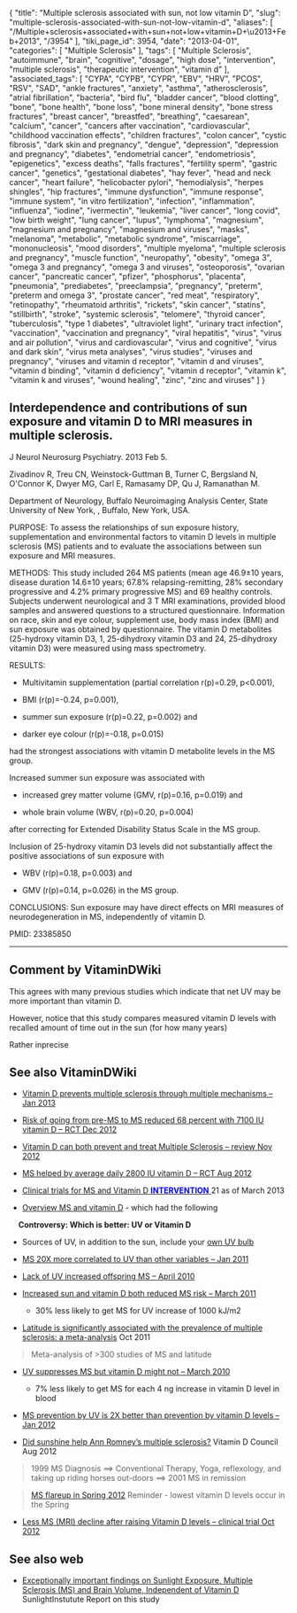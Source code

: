 {
    "title": "Multiple sclerosis associated with sun, not low vitamin D",
    "slug": "multiple-sclerosis-associated-with-sun-not-low-vitamin-d",
    "aliases": [
        "/Multiple+sclerosis+associated+with+sun+not+low+vitamin+D+\u2013+Feb+2013",
        "/3954"
    ],
    "tiki_page_id": 3954,
    "date": "2013-04-01",
    "categories": [
        "Multiple Sclerosis"
    ],
    "tags": [
        "Multiple Sclerosis",
        "autoimmune",
        "brain",
        "cognitive",
        "dosage",
        "high dose",
        "intervention",
        "multiple sclerosis",
        "therapeutic intervention",
        "vitamin d"
    ],
    "associated_tags": [
        "CYPA",
        "CYPB",
        "CYPR",
        "EBV",
        "HRV",
        "PCOS",
        "RSV",
        "SAD",
        "ankle fractures",
        "anxiety",
        "asthma",
        "atherosclerosis",
        "atrial fibrillation",
        "bacteria",
        "bird flu",
        "bladder cancer",
        "blood clotting",
        "bone",
        "bone health",
        "bone loss",
        "bone mineral density",
        "bone stress fractures",
        "breast cancer",
        "breastfed",
        "breathing",
        "caesarean",
        "calcium",
        "cancer",
        "cancers after vaccination",
        "cardiovascular",
        "childhood vaccination effects",
        "children fractures",
        "colon cancer",
        "cystic fibrosis",
        "dark skin and pregnancy",
        "dengue",
        "depression",
        "depression and pregnancy",
        "diabetes",
        "endometrial cancer",
        "endometriosis",
        "epigenetics",
        "excess deaths",
        "falls fractures",
        "fertility sperm",
        "gastric cancer",
        "genetics",
        "gestational diabetes",
        "hay fever",
        "head and neck cancer",
        "heart failure",
        "helicobacter pylori",
        "hemodialysis",
        "herpes shingles",
        "hip fractures",
        "immune dysfunction",
        "immune response",
        "immune system",
        "in vitro fertilization",
        "infection",
        "inflammation",
        "influenza",
        "iodine",
        "ivermectin",
        "leukemia",
        "liver cancer",
        "long covid",
        "low birth weight",
        "lung cancer",
        "lupus",
        "lymphoma",
        "magnesium",
        "magnesium and pregnancy",
        "magnesium and viruses",
        "masks",
        "melanoma",
        "metabolic",
        "metabolic syndrome",
        "miscarriage",
        "mononucleosis",
        "mood disorders",
        "multiple myeloma",
        "multiple sclerosis and pregnancy",
        "muscle function",
        "neuropathy",
        "obesity",
        "omega 3",
        "omega 3 and pregnancy",
        "omega 3 and viruses",
        "osteoporosis",
        "ovarian cancer",
        "pancreatic cancer",
        "pfizer",
        "phosphorus",
        "placenta",
        "pneumonia",
        "prediabetes",
        "preeclampsia",
        "pregnancy",
        "preterm",
        "preterm and omega 3",
        "prostate cancer",
        "red meat",
        "respiratory",
        "retinopathy",
        "rheumatoid arthritis",
        "rickets",
        "skin cancer",
        "statins",
        "stillbirth",
        "stroke",
        "systemic sclerosis",
        "telomere",
        "thyroid cancer",
        "tuberculosis",
        "type 1 diabetes",
        "ultraviolet light",
        "urinary tract infection",
        "vaccination",
        "vaccination and pregnancy",
        "viral hepatitis",
        "virus",
        "virus and air pollution",
        "virus and cardiovascular",
        "virus and cognitive",
        "virus and dark skin",
        "virus meta analyses",
        "virus studies",
        "viruses and pregnancy",
        "viruses and vitamin d receptor",
        "vitamin d and viruses",
        "vitamin d binding",
        "vitamin d deficiency",
        "vitamin d receptor",
        "vitamin k",
        "vitamin k and viruses",
        "wound healing",
        "zinc",
        "zinc and viruses"
    ]
}


## Interdependence and contributions of sun exposure and vitamin D to MRI measures in multiple sclerosis.

J Neurol Neurosurg Psychiatry. 2013 Feb 5.

Zivadinov R, Treu CN, Weinstock-Guttman B, Turner C, Bergsland N, O'Connor K, Dwyer MG, Carl E, Ramasamy DP, Qu J, Ramanathan M.

Department of Neurology, Buffalo Neuroimaging Analysis Center, State University of New York, , Buffalo, New York, USA.

PURPOSE: To assess the relationships of sun exposure history, supplementation and environmental factors to vitamin D levels in multiple sclerosis (MS) patients and to evaluate the associations between sun exposure and MRI measures.

METHODS: This study included 264 MS patients (mean age 46.9±10 years, disease duration 14.6±10 years; 67.8% relapsing-remitting, 28% secondary progressive and 4.2% primary progressive MS) and 69 healthy controls. Subjects underwent neurological and 3 T MRI examinations, provided blood samples and answered questions to a structured questionnaire. Information on race, skin and eye colour, supplement use, body mass index (BMI) and sun exposure was obtained by questionnaire. The vitamin D metabolites (25-hydroxy vitamin D3, 1, 25-dihydroxy vitamin D3 and 24, 25-dihydroxy vitamin D3) were measured using mass spectrometry.

RESULTS: 

* Multivitamin supplementation (partial correlation r(p)=0.29, p<0.001), 

* BMI (r(p)=-0.24, p=0.001),

* summer sun exposure (r(p)=0.22, p=0.002) and 

* darker eye colour (r(p)=-0.18, p=0.015) 

had the strongest associations with vitamin D metabolite levels in the MS group. 

Increased summer sun exposure was associated with 

* increased grey matter volume (GMV, r(p)=0.16, p=0.019) and 

* whole brain volume (WBV, r(p)=0.20, p=0.004) 

after correcting for Extended Disability Status Scale in the MS group. 

Inclusion of 25-hydroxy vitamin D3 levels did not substantially affect the positive associations of sun exposure with 

* WBV (r(p)=0.18, p=0.003) and 

* GMV (r(p)=0.14, p=0.026) in the MS group.

CONCLUSIONS: Sun exposure may have direct effects on MRI measures of neurodegeneration in MS, independently of vitamin D.

PMID:     23385850

---

## Comment by VitaminDWiki

This agrees with many previous studies which indicate that net UV may be more important than vitamin D.

However, notice that this study compares measured vitamin D levels with recalled amount of time out in the sun (for how many years)

Rather inprecise

## See also VitaminDWiki

* [Vitamin D prevents multiple sclerosis through multiple mechanisms – Jan 2013](/posts/vitamin-d-prevents-multiple-sclerosis-through-multiple-mechanisms)

* [Risk of going from pre-MS to MS reduced 68 percent with 7100 IU vitamin D – RCT Dec 2012](/posts/risk-of-going-from-pre-ms-to-ms-reduced-68-percent-with-7100-iu-vitamin-d-rct)

* [Vitamin D can both prevent and treat Multiple Sclerosis – review Nov 2012](/posts/vitamin-d-can-both-prevent-and-treat-multiple-sclerosis-review)

* [MS helped by average daily 2800 IU vitamin D – RCT Aug 2012](/posts/ms-helped-by-average-daily-2800-iu-vitamin-d-rct)

* [Clinical trials for MS and Vitamin D  **<span style="color:#00F;">INTERVENTION</span>** ](http://clinicaltrials.gov/ct2/results?term=%22multiple+sclerosis%22+&recr=&rslt=&type=&cond=&intr=%22vitamin+d%22&outc=&spons=&lead=&id=&state1=&cntry1=&state2=&cntry2=&state3=&cntry3=&locn=&gndr=&rcv_s=&rcv_e=&lup_s=&lup_e=) 21 as of March 2013

* [Overview MS and vitamin D](/tags/overview-ms-and-vitamin-d.html) - which had the following

 **&nbsp; &nbsp; &nbsp;Controversy: Which is better: UV or Vitamin D** 

* Sources of UV, in addition to the sun, include your [own UV bulb](/tags/own-uv-bulb.html)

* [MS 20X more correlated to UV than other variables – Jan 2011](/tags/ms-20x-more-correlated-to-uv-than-other-variables-jan-2011.html)

* [Lack of UV increased offspring MS – April 2010](/tags/lack-of-uv-increased-offspring-ms-april-2010.html)

* [Increased sun and vitamin D both reduced MS risk – March 2011](/tags/increased-sun-and-vitamin-d-both-reduced-ms-risk-march-2011.html)

   * 30% less likely to get MS for UV increase of 1000 kJ/m2

* [Latitude is significantly associated with the prevalence of multiple sclerosis: a meta-analysis](http://www.ncbi.nlm.nih.gov/pubmed/21478203) Oct 2011

> Meta-analysis of >300 studies of MS and latitude

* [UV suppresses MS but vitamin D might not – March 2010](https://www.VitaminDWiki.com/tiki-index.php?page=UV+suppresses+MS+but+vitamin+D+might+not++%E2%80%93+March+2010)

   * 7% less likely to get MS for each 4 ng increase in vitamin D level in blood 

* [MS prevention by UV is 2X better than prevention by vitamin D levels – Jan 2012](/tags/ms-prevention-by-uv-is-2x-better-than-prevention-by-vitamin-d-levels-jan-2012.html)

* [Did sunshine help Ann Romney’s multiple sclerosis?](http://blog.vitamindcouncil.org/2012/08/27/did-sunshine-help-ann-romneys-multiple-sclerosis/#comment-1688) Vitamin D Council Aug 2012  

> 1999 MS Diagnosis ==> Conventional Therapy, Yoga, reflexology, and taking up riding horses out-doors ==> 2001 MS in remission

> [MS flareup in Spring 2012](http://www.foxnews.com/politics/2012/08/17/ann-romney-says-ms-flare-up-this-year-gave-real-scare/) Reminder - lowest vitamin D levels occur in the Spring

* [Less MS (MRI) decline after raising Vitamin D levels – clinical trial Oct 2012](/posts/less-ms-mri-decline-after-raising-vitamin-d-levels-clinical-trial) 

## See also web

* [Exceptionally important findings on Sunlight Exposure, Multiple Sclerosis (MS) and Brain Volume, Independent of Vitamin D](http://www.sunlightinstitute.org/exceptionally-important-findings-sunlight-exposure-multiple-sclerosis-ms-and-brain-volume) SunlightInstutute Report on this study